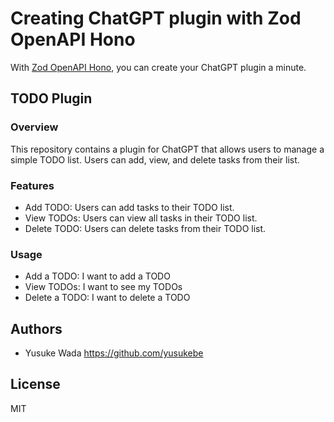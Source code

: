 # Creating ChatGPT plugin with Zod OpenAPI Hono

With [Zod OpenAPI Hono](https://github.com/honojs/middleware/tree/main/packages/zod-openapi), you can create your ChatGPT plugin a minute.

## TODO Plugin

### Overview

This repository contains a plugin for ChatGPT that allows users to manage a simple TODO list. Users can add, view, and delete tasks from their list.

### Features

* Add TODO: Users can add tasks to their TODO list.
* View TODOs: Users can view all tasks in their TODO list.
* Delete TODO: Users can delete tasks from their TODO list.

### Usage

* Add a TODO: I want to add a TODO
* View TODOs: I want to see my TODOs
* Delete a TODO: I want to delete a TODO

## Authors

* Yusuke Wada <https://github.com/yusukebe>

## License

MIT
